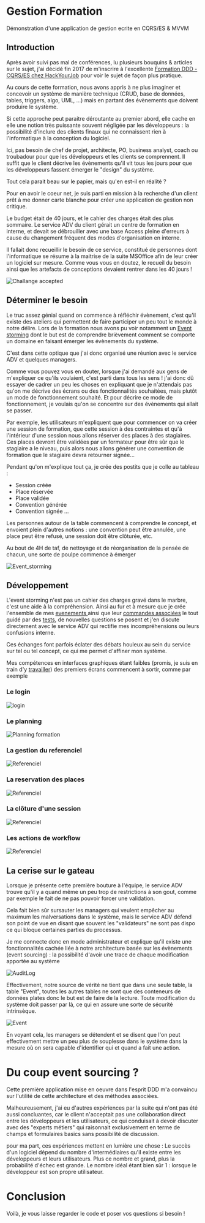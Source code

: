 # Gestion Formation

Démonstration d'une application de gestion ecrite en CQRS/ES & MVVM

## Introduction

Après avoir suivi pas mal de conférences, lu plusieurs bouquins & articles sur le sujet, j'ai décidé fin 2017 de m'inscrire à l'excellente  [Formation DDD - CQRS/ES chez HackYourJob](https://formation.hackyourjob.com/catalogue/ddd-cqrs-eventsourcing.html) pour voir le sujet de façon plus pratique.

Au cours de cette formation, nous avons appris à ne plus imaginer et concevoir un système de manière technique (CRUD, base de données, tables, triggers, algo, UML, ...) mais en partant des évènements que doivent produire le système.

Si cette approche peut paraitre déroutante au premier abord, elle cache en elle une notion très puissante souvent négligée par les développeurs : la possibilité d'inclure des clients finaux qui ne connaissent rien à l'informatique à la conception du logiciel.

Ici, pas besoin de chef de projet, architecte, PO, business analyst, coach ou troubadour pour que les développeurs et les clients se comprennent. Il suffit que le client décrive les évènements qu'il vit tous les jours pour que les développeurs fassent émerger le "design" du système.

Tout cela parait beau sur le papier, mais qu'en est-il en réalité ?

Pour en avoir le coeur net, je suis parti en mission à la recherche d'un client prêt à me donner carte blanche pour créer une application de gestion non critique.

Le budget était de 40 jours, et le cahier des charges était des plus sommaire. Le service ADV du client gérait un centre de formation en interne, et devait se débrouiller avec une base Access pleine d'erreurs à cause du changement fréquent des modes d'organisation en interne.

Il fallait donc recueillir le besoin de ce service, constitué de personnes dont l'informatique se résume à la maitrise de la suite MSOffice afin de leur créer un logiciel sur mesure. Comme vous vous en doutez, le recueil du besoin ainsi que les artefacts de conceptions devaient rentrer dans les 40 jours !

![Challange accepted](https://media.giphy.com/media/LPrAK9rEedDwjtL1J0/giphy.gif)

## Déterminer le besoin

Le truc assez génial quand on commence à réfléchir évènement, c'est qu'il existe des ateliers qui permettent de faire participer un peu tout le monde à notre délire. Lors de la formation nous avons pu voir notamment un [Event storming](https://en.wikipedia.org/wiki/Event_storming) dont le but est de comprendre brièvement comment se comporte un domaine en faisant émerger les évènements du système.

C'est dans cette optique que j'ai donc organisé une réunion avec le service ADV et quelques managers.

Comme vous pouvez vous en douter, lorsque j'ai demandé aux gens de m'expliquer ce qu'ils voulaient, c'est parti dans tous les sens ! j'ai donc dû essayer de cadrer un peu les choses en expliquant que je n'attendais pas qu'on me décrive des écrans ou des fonctionnalités souhaitées, mais plutôt un mode de fonctionnement souhaité. Et pour décrire ce mode de fonctionnement, je voulais qu'on se concentre sur des évènements qui allait se passer.

Par exemple, les utilisateurs m'expliquent que pour commencer on va créer une session de formation, que cette session à des contraintes et qu'à l'intérieur  d'une session nous allons réserver des places à des stagiaires. Ces places devront être validées par un formateur pour être sûr que le stagiaire a le niveau, puis alors nous allons générer une convention de formation que le stagiaire devra retourner signée...

Pendant qu'on m'explique tout ça, je crée des postits que je colle au tableau :
- Session créée
- Place réservée
- Place validée
- Convention générée
- Convention signée
...

Les personnes autour de la table commencent à comprendre le concept, et envoient plein d'autres notions : une convention peut être annulée, une place peut être refusé, une session doit être clôturée, etc.

Au bout de 4H de taf, de nettoyage et de réorganisation de la pensée de chacun, une sorte de poulpe commence à émerger

![Event_storming](https://github.com/aboudoux/GestionFormation/blob/master/Captures/eventstorming.PNG)

## Développement

L'event storming n'est pas un cahier des charges gravé dans le marbre, c'est une aide à la compréhension. Ainsi au fur et à mesure que je crée l'ensemble de mes [evenements ](https://github.com/aboudoux/GestionFormation/tree/master/GestionFormation/CoreDomain) ainsi que leur [commandes associées](https://github.com/aboudoux/GestionFormation/tree/master/GestionFormation/Applications) le tout guidé par des [tests](https://github.com/aboudoux/GestionFormation/tree/master/GestionFormation.Tests), de nouvelles questions se posent et j'en discute directement avec le service ADV qui rectifie mes incompréhensions  ou leurs confusions interne.

Ces échanges font parfois éclater des débats houleux au sein du service sur tel ou tel concept, ce qui me permet d'affiner mon système.

Mes compétences en interfaces graphiques étant faibles (promis, je suis en train d'y [travailler](https://github.com/aboudoux/TetrisBlazor)) des premiers écrans commencent à sortir, comme par exemple

### Le login

![login](https://github.com/aboudoux/GestionFormation/blob/master/Captures/1.PNG)

### Le planning

![Planning formation](https://github.com/aboudoux/GestionFormation/blob/master/Captures/2.PNG)

### La gestion du referenciel

![Referenciel](https://github.com/aboudoux/GestionFormation/blob/master/Captures/3.png)

### La reservation des places

![Referenciel](https://github.com/aboudoux/GestionFormation/blob/master/Captures/5.PNG)

### La clôture d'une session

![Referenciel](https://github.com/aboudoux/GestionFormation/blob/master/Captures/6.PNG)

### Les actions de workflow

![Referenciel](https://github.com/aboudoux/GestionFormation/blob/master/Captures/7.PNG)

## La cerise sur le gateau

Lorsque je présente cette première bouture à l'équipe, le service ADV trouve qu'il y a quand même un peu trop de restrictions à son gout, comme par exemple le fait de ne pas pouvoir forcer une validation.

Cela fait bien sûr sursauter les managers qui veulent empêcher au maximum les malversations dans le système, mais le service ADV défend son point de vue en disant que souvent les "validateurs" ne sont pas dispo ce qui bloque certaines parties du processus.

Je me connecte donc en mode administrateur et explique qu'il existe une fonctionnalités cachée liée à notre architecture basée sur les évènements (event sourcing) : la possibilité d'avoir une trace de chaque modification apportée au système

![AuditLog](https://github.com/aboudoux/GestionFormation/blob/readme/Captures/9.png)

Effectivement, notre source de vérité ne tient que dans une seule table, la table "Event", toutes les autres tables ne sont que des conteneurs de données plates donc le but est de faire de la lecture. Toute modification du système doit passer par là, ce qui en assure une sorte de sécurité intrinsèque.

![Event](https://github.com/aboudoux/GestionFormation/blob/master/Captures/10.png)

En voyant cela, les managers se détendent et se disent que l'on peut effectivement mettre un peu plus de souplesse dans le système dans la mesure où on sera capable d'identifier qui et quand a fait une action.

# Du coup event sourcing ?

Cette première application mise en oeuvre dans l'esprit DDD m'a convaincu sur l'utilité de cette architecture et des méthodes associées.

Malheureusement, j'ai eu d'autres expériences  par la suite qui n'ont pas été aussi concluantes, car le client n'acceptait pas une collaboration direct entre les développeurs et les utilisateurs, ce qui conduisait à devoir discuter avec des "experts métiers" qui raisonnait exclusivement en terme de champs et formulaires basics sans possibilité de discussion.

pour ma part, ces expériences mettent en lumière une chose : Le succès d'un logiciel dépend du nombre d'intermédiaires qu'il existe entre les développeurs et leurs utilisateurs. Plus ce nombre et grand, plus la probabilité d'échec est grande. Le nombre idéal étant bien sûr 1 : lorsque le développeur est son propre utilisateur.

# Conclusion

Voilà, je vous laisse regarder le code et poser vos questions si besoin !
